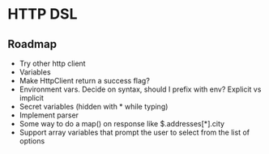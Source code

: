 # HTTP DSL

## Roadmap
- Try other http client
- Variables
- Make HttpClient return a success flag?
- Environment vars. Decide on syntax, should I prefix with env? Explicit vs implicit
- Secret variables (hidden with * while typing)
- Implement parser
- Some way to do a map() on response like $.addresses[*].city
- Support array variables that prompt the user to select from the list of options

